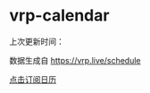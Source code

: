 # vrp-calendar

上次更新时间：

数据生成自 https://vrp.live/schedule

[点击订阅日历](webcal://raw.githubusercontent.com/Xinrea/vrp-calendar/main/vrp.ics)